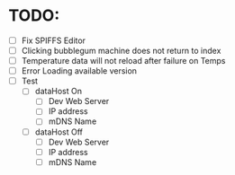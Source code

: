 # TODO:

- [ ] Fix SPIFFS Editor
- [ ] Clicking bubblegum machine does not return to index
- [ ] Temperature data will not reload after failure on Temps
- [ ] Error Loading available version
- [ ] Test
    - [ ] dataHost On
        - [ ] Dev Web Server
        - [ ] IP address
        - [ ] mDNS Name
    - [ ] dataHost Off
        - [ ] Dev Web Server
        - [ ] IP address
        - [ ] mDNS Name
